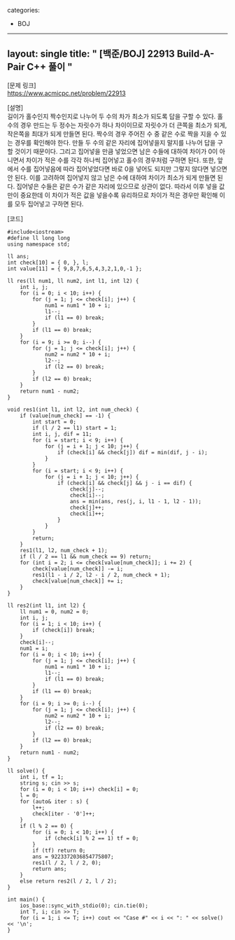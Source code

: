 categories:
  - BOJ
---
layout: single
title:  " [백준/BOJ] 22913 Build-A-Pair C++ 풀이 "
---
[문제 링크]   
<https://www.acmicpc.net/problem/22913>

[설명]   
길이가 홀수인지 짝수인지로 나누어 두 수의 차가 최소가 되도록 답을 구할 수 있다. 
홀수의 경우 만드는 두 정수는 자릿수가 하나 차이이므로 자릿수가 더 큰쪽을 최소가 되게, 작은쪽을 최대가 되게 만들면 된다. 
짝수의 경우 주어진 수 중 같은 수로 짝을 지을 수 있는 경우를 확인해야 한다. 
만들 두 수의 같은 자리에 집어넣을지 말지를 나누어 답을 구할 것이기 때문이다. 
그리고 집어넣을 만큼 넣었으면 남은 수들에 대하여 차이가 0이 아니면서 차이가 적은 수를 각각 하나씩 집어넣고 홀수의 경우처럼 구하면 된다.
또한, 앞에서 수를 집어넣음에 따라 집어넣었다면 바로 0을 넣어도 되지만 그렇지 않다면 넣으면 안 된다. 
이를 고려하여 집어넣지 않고 남은 수에 대하여 차이가 최소가 되게 만들면 된다. 
집어넣은 수들은 같은 수가 같은 자리에 있으므로 상관이 없다. 
따라서 이후 넣을 값만이 중요한데 이 차이가 적은 값을 넣을수록 유리하므로 차이가 적은 경우만 확인해 이를 모두 집어넣고 구하면 된다. 

[코드]   
```
#include<iostream>
#define ll long long
using namespace std;

ll ans;
int check[10] = { 0, }, l;
int value[11] = { 9,8,7,6,5,4,3,2,1,0,-1 };

ll res(ll num1, ll num2, int l1, int l2) {
	int i, j;
	for (i = 0; i < 10; i++) {
		for (j = 1; j <= check[i]; j++) {
			num1 = num1 * 10 + i;
			l1--;
			if (l1 == 0) break;
		}
		if (l1 == 0) break;
	}
	for (i = 9; i >= 0; i--) {
		for (j = 1; j <= check[i]; j++) {
			num2 = num2 * 10 + i;
			l2--;
			if (l2 == 0) break;
		}
		if (l2 == 0) break;
	}
	return num1 - num2;
}

void res1(int l1, int l2, int num_check) {
	if (value[num_check] == -1) {
		int start = 0;
		if (l / 2 == l1) start = 1;
		int i, j, dif = 11;
		for (i = start; i < 9; i++) {
			for (j = i + 1; j < 10; j++) {
				if (check[i] && check[j]) dif = min(dif, j - i);
			}
		}
		for (i = start; i < 9; i++) {
			for (j = i + 1; j < 10; j++) {
				if (check[i] && check[j] && j - i == dif) {
					check[j]--;
					check[i]--;
					ans = min(ans, res(j, i, l1 - 1, l2 - 1));
					check[j]++;
					check[i]++;
				}
			}
		}
		return;
	}
	res1(l1, l2, num_check + 1);
	if (l / 2 == l1 && num_check == 9) return;
	for (int i = 2; i <= check[value[num_check]]; i += 2) {
		check[value[num_check]] -= i;
		res1(l1 - i / 2, l2 - i / 2, num_check + 1);
		check[value[num_check]] += i;
	}
}

ll res2(int l1, int l2) {
	ll num1 = 0, num2 = 0;
	int i, j;
	for (i = 1; i < 10; i++) {
		if (check[i]) break;
	}
	check[i]--;
	num1 = i;
	for (i = 0; i < 10; i++) {
		for (j = 1; j <= check[i]; j++) {
			num1 = num1 * 10 + i;
			l1--;
			if (l1 == 0) break;
		}
		if (l1 == 0) break;
	}
	for (i = 9; i >= 0; i--) {
		for (j = 1; j <= check[i]; j++) {
			num2 = num2 * 10 + i;
			l2--;
			if (l2 == 0) break;
		}
		if (l2 == 0) break;
	}
	return num1 - num2;
}

ll solve() {
	int i, tf = 1;
	string s; cin >> s;
	for (i = 0; i < 10; i++) check[i] = 0;
	l = 0;
	for (auto& iter : s) {
		l++;
		check[iter - '0']++;
	}
	if (l % 2 == 0) {
		for (i = 0; i < 10; i++) {
			if (check[i] % 2 == 1) tf = 0;
		}
		if (tf) return 0;
		ans = 9223372036854775807;
		res1(l / 2, l / 2, 0);
		return ans;
	}
	else return res2(l / 2, l / 2);
}

int main() {
	ios_base::sync_with_stdio(0); cin.tie(0);
	int T, i; cin >> T;
	for (i = 1; i <= T; i++) cout << "Case #" << i << ": " << solve() << '\n';
}
```
